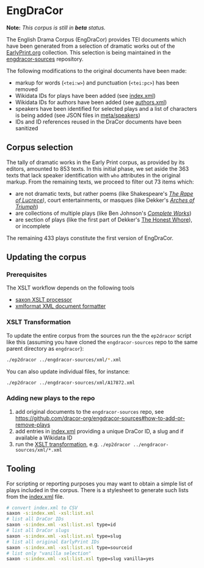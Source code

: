 # EngDraCor

__Note:__ *This corpus is still in __beta__ status.*

The English Drama Corpus (EngDraCor) provides TEI documents which have been
generated from a selection of dramatic works out of the
[EarlyPrint.org](https://earlyprint.org) collection. This selection is being
maintained in the
[engdracor-sources](http://github.com/dracor-org/engdracor-sources) repository.

The following modifications to the original documents have been made:

- markup for words (`<tei:w>`) and punctuation (`<tei:pc>`) has been removed
- Wikidata IDs for plays have been added (see [index.xml](index.xml))
- Wikidata IDs for authors have been added (see [authors.xml](authors.xml))
- speakers have been identified for selected plays and a list of characters is
  being added (see JSON files in [meta/speakers](meta/speakers/))
- IDs and ID references reused in the DraCor documents have been sanitized

## Corpus selection

The tally of dramatic works in the Early Print corpus, as provided by its editors, amounted to 853 texts.
In this initial phase, we set aside the 363 texts that lack speaker identification with `who` attributes in the original markup.
From the remaining texts, we proceed to filter out 73 items which:

- are not dramatic texts, but rather poems (like Shakespeare's *[The Rape of Lucrece](https://texts.earlyprint.org/works/A12040))*, court entertainments, or masques (like Dekker's *[Arches of Triumph](https://texts.earlyprint.org/works/A02732)*)
- are collections of multiple plays (like Ben Johnson's *[Complete Works](https://texts.earlyprint.org/works/A04632_00)*)
- are section of plays (like the first part of Dekker's [The Honest Whore](https://texts.earlyprint.org/works/A20062)), or incomplete

The remaining 433 plays constitute the first version of EngDraCor.

## Updating the corpus

### Prerequisites

The XSLT workflow depends on the following tools

- [saxon XSLT processor](https://www.saxonica.com/)
- [xmlformat XML document formatter](http://www.kitebird.com/software/xmlformat/xmlformat.html)

### XSLT Transformation

To update the entire corpus from the sources run the the `ep2dracor` script like
this (assuming you have cloned the `engdracor-sources` repo to the same parent
directory as `engdracor`):

```sh
./ep2dracor ../engdracor-sources/xml/*.xml
```

You can also update individual files, for instance:

```sh
./ep2dracor ../engdracor-sources/xml/A17872.xml
```

### Adding new plays to the repo

1. add original documents to the `engdracor-sources` repo, see
  https://github.com/dracor-org/engdracor-sources#how-to-add-or-remove-plays
2. add entries in [index.xml](index.xml) providing a unique DraCor ID, a slug
  and if available a Wikidata ID
3. run the [XSLT transformation](#xslt-transformation), e.g.
  `./ep2dracor ../engdracor-sources/xml/*.xml`

## Tooling

For scripting or reporting purposes you may want to obtain a simple list of
plays included in the corpus. There is a stylesheet to generate such lists from
the [index.xml](index.xml) file.

```sh
# convert index.xml to CSV
saxon -s:index.xml -xsl:list.xsl
# list all DraCor IDs
saxon -s:index.xml -xsl:list.xsl type=id
# list all DraCor slugs
saxon -s:index.xml -xsl:list.xsl type=slug
# list all original EarlyPrint IDs
saxon -s:index.xml -xsl:list.xsl type=sourceid
# list only "vanilla selection"
saxon -s:index.xml -xsl:list.xsl type=slug vanilla=yes
```
